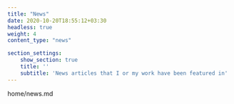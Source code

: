 ```yaml
---
title: "News"
date: 2020-10-20T18:55:12+03:30
headless: true
weight: 4
content_type: "news"

section_settings:
    show_section: true
    title: ''
    subtitle: 'News articles that I or my work have been featured in'
---
```


home/news.md